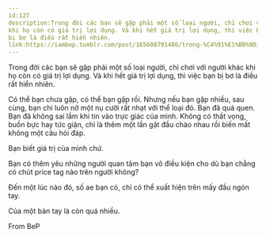 ```yaml
---
id:127
description:Trong đời các bạn sẽ gặp phải một số loại người, chỉ chơi với người khác
khi họ còn có giá trị lợi dụng. Và khi hết giá trị lợi dụng, thì việc bạn
bị bơ là điều rất hiển nhiên.
link:https://iambep.tumblr.com/post/165608791486/trong-%C4%91%E1%BB%9Di-c%C3%A1c-b%E1%BA%A1n-s%E1%BA%BD-g%E1%BA%B7p-ph%E1%BA%A3i-m%E1%BB%99t-s%E1%BB%91-lo%E1%BA%A1i-ng%C6%B0%E1%BB%9Di
---
```


Trong đời các bạn sẽ gặp phải một số loại người, chỉ chơi với người khác
khi họ còn có giá trị lợi dụng. Và khi hết giá trị lợi dụng, thì việc bạn
bị bơ là điều rất hiển nhiên.

Có thể bạn chưa gặp, có thể bạn gặp rồi. Nhưng nếu bạn gặp nhiều, sau cùng,
bạn chỉ luôn nở một nụ cười rất nhạt với thể loại đó. Bạn đã quá quen. Bạn
đã không sai lầm khi tin vào trực giác của mình. Không có thất vọng, buồn
bực hay tức giận, chỉ là thêm một lần gật đầu chào nhau rồi biến mất không
một câu hỏi đáp.

Bạn biết giá trị của mình chứ.

Bạn có thêm yêu những người quan tâm bạn vô điều kiện cho dù bạn chẳng có
chút price tag nào trên người không?

Đến một lúc nào đó, số ae bạn có, chỉ có thể xuất hiện trên mấy đầu ngón
tay.

Của một bàn tay là còn quá nhiều.

From BeP